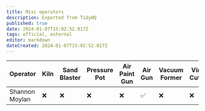 ```yaml
---
title: Misc operators
description: Exported from TidyHQ
published: true
date: 2024-01-07T15:02:52.017Z
tags: official, external
editor: markdown
dateCreated: 2024-01-07T15:02:52.017Z
---
```


| Operator | Kiln | Sand Blaster | Pressure Pot | Air Paint Gun | Air Gun | Vacuum Former | Vinyl Cutter | 
| --- | --- | --- | --- | --- | --- | --- | --- |
| Shannon Moylan | ❌ | ❌ | ❌ | ❌ | ✅ | ❌ | ❌ | 
